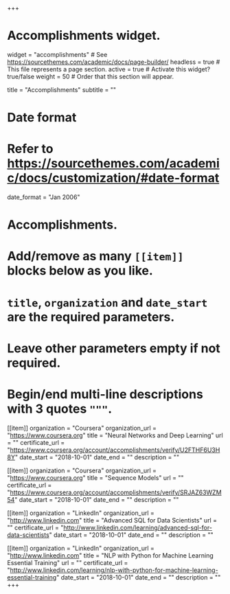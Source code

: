 +++
# Accomplishments widget.
widget = "accomplishments"  # See https://sourcethemes.com/academic/docs/page-builder/
headless = true  # This file represents a page section.
active = true  # Activate this widget? true/false
weight = 50  # Order that this section will appear.

title = "Accomplish&shy;ments"
subtitle = ""

# Date format
#   Refer to https://sourcethemes.com/academic/docs/customization/#date-format
date_format = "Jan 2006"

# Accomplishments.
#   Add/remove as many `[[item]]` blocks below as you like.
#   `title`, `organization` and `date_start` are the required parameters.
#   Leave other parameters empty if not required.
#   Begin/end multi-line descriptions with 3 quotes `"""`.

[[item]]
  organization = "Coursera"
  organization_url = "https://www.coursera.org"
  title = "Neural Networks and Deep Learning"
  url = ""
  certificate_url = "https://www.coursera.org/account/accomplishments/verify/U2FTHF6U3H8Y"
  date_start = "2018-10-01"
  date_end = ""
  description = ""

[[item]]
  organization = "Coursera"
  organization_url = "https://www.coursera.org"
  title = "Sequence Models"
  url = ""
  certificate_url = "https://www.coursera.org/account/accomplishments/verify/SRJAZ63WZM54"
  date_start = "2018-10-01"
  date_end = ""
  description = ""

[[item]]
  organization = "LinkedIn"
  organization_url = "http://www.linkedin.com"
  title = "Advanced SQL for Data Scientists"
  url = ""
  certificate_url = "http://www.linkedin.com/learning/advanced-sql-for-data-scientists"
  date_start = "2018-10-01"
  date_end = ""
  description = ""
  
[[item]]
  organization = "LinkedIn"
  organization_url = "http://www.linkedin.com"
  title = "NLP with Python for Machine Learning Essential Training"
  url = ""
  certificate_url = "http://www.linkedin.com/learning/nlp-with-python-for-machine-learning-essential-training"
  date_start = "2018-10-01"
  date_end = ""
  description = ""
+++
